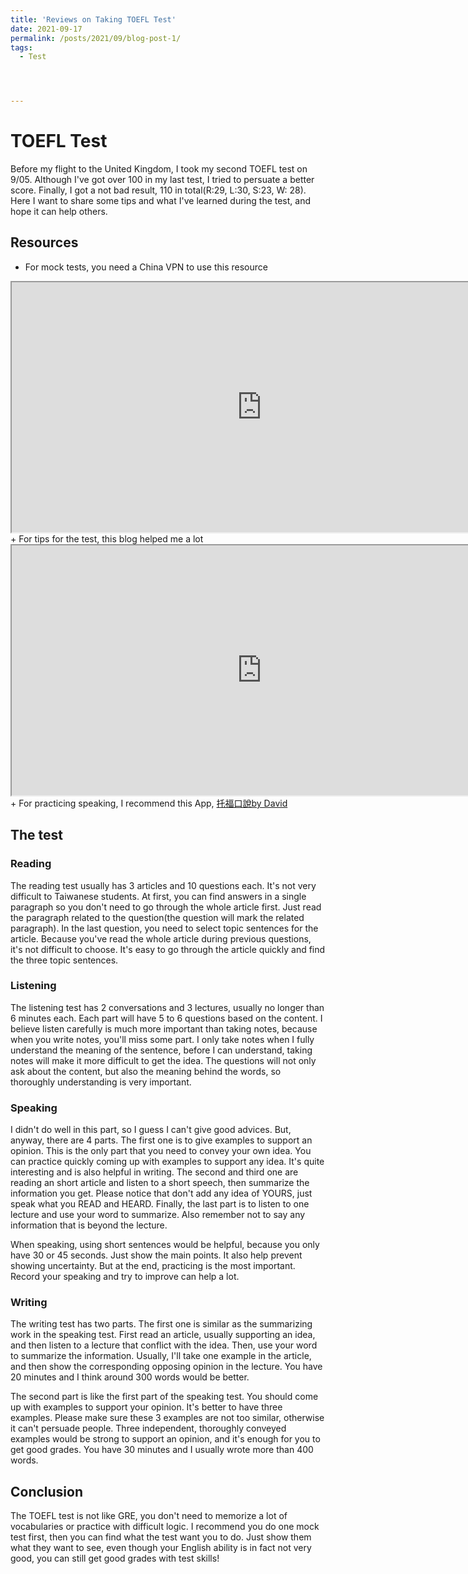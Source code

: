 ```yaml
---
title: 'Reviews on Taking TOEFL Test'
date: 2021-09-17
permalink: /posts/2021/09/blog-post-1/
tags:
  - Test




---
```


# TOEFL Test

Before my flight to the United Kingdom, I took my second TOEFL test on 9/05. Although I've got over 100 in my last test, I tried to persuate a better score. Finally, I got a not bad result, 110 in total(R:29, L:30, S:23, W: 28). Here I want to share some tips and what I've learned during the test, and hope it can help others.

## Resources

+ For mock tests, you need a China VPN to use this resource
<iframe id="kmf" title="kmf" width="800" height="400" src="https://toefl.kmf.com/"></iframe>
+ For tips for the test, this blog helped me a lot
<iframe id="j2" title="j2" width="800" height="400" src="http://sk2toefl.blogspot.com/p/j2_5.html"></iframe>
+ For practicing speaking, I recommend this App, 
<a href='https://apps.apple.com/tw/app/托福口說/id1042970167?l=en'>托福口說by David</a>

## The test

### Reading

The reading test usually has 3 articles and 10 questions each. It's not very difficult to Taiwanese students. At first, you can find answers in a single paragraph so you don't need to go through the whole article first. Just read the paragraph related to the question(the question will mark the related paragraph). In the last question, you need to select topic sentences for the article. Because you've read the whole article during previous questions, it's not difficult to choose. It's easy to go through the article quickly and find the three topic sentences.

### Listening

The listening test has 2 conversations and 3 lectures, usually no longer than 6 minutes each. Each part will have 5 to 6 questions based on the content. I believe listen carefully is much more important than taking notes, because when you write notes, you'll miss some part. I only take notes when I fully understand the meaning of the sentence, before I can understand, taking notes will make it more difficult to get the idea. The questions will not only ask about the content, but also the meaning behind the words, so thoroughly understanding is very important.

### Speaking

I didn't do well in this part, so I guess I can't give good advices. But, anyway, there are 4 parts. The first one is to give examples to support an opinion. This is the only part that you need to convey your own idea. You can practice quickly coming up with examples to support any idea. It's quite interesting and is also helpful in writing. The second and third one are reading an short article and listen to a short speech, then summarize the information you get. Please notice that don't add any idea of YOURS, just speak what you READ and HEARD. Finally, the last part is to listen to one lecture and use your word to summarize. Also remember not to say any information that is beyond the lecture.

When speaking, using short sentences would be helpful, because you only have 30 or 45 seconds. Just show the main points. It also help prevent showing uncertainty. But at the end, practicing is the most important. Record your speaking and try to improve can help a lot.

### Writing

The writing test has two parts. The first one is similar as the summarizing work in the speaking test. First read an article, usually supporting an idea, and then listen to a lecture that conflict with the idea. Then, use your word to summarize the information. Usually, I'll take one example in the article, and then show the corresponding opposing opinion in the lecture. You have 20 minutes and I think around 300 words would be better.

The second part is like the first part of the speaking test. You should come up with examples to support your opinion. It's better to have three examples. Please make sure these 3 examples are not too similar, otherwise it can't persuade people. Three independent, thoroughly conveyed examples would be strong to support an opinion, and it's enough for you to get good grades. You have 30 minutes and I usually wrote more than 400 words.

## Conclusion

The TOEFL test is not like GRE, you don't need to memorize a lot of vocabularies or practice with difficult logic. I recommend you do one mock test first, then you can find what the test want you to do. Just show them what they want to see, even though your English ability is in fact not very good, you can still get good grades with test skills!